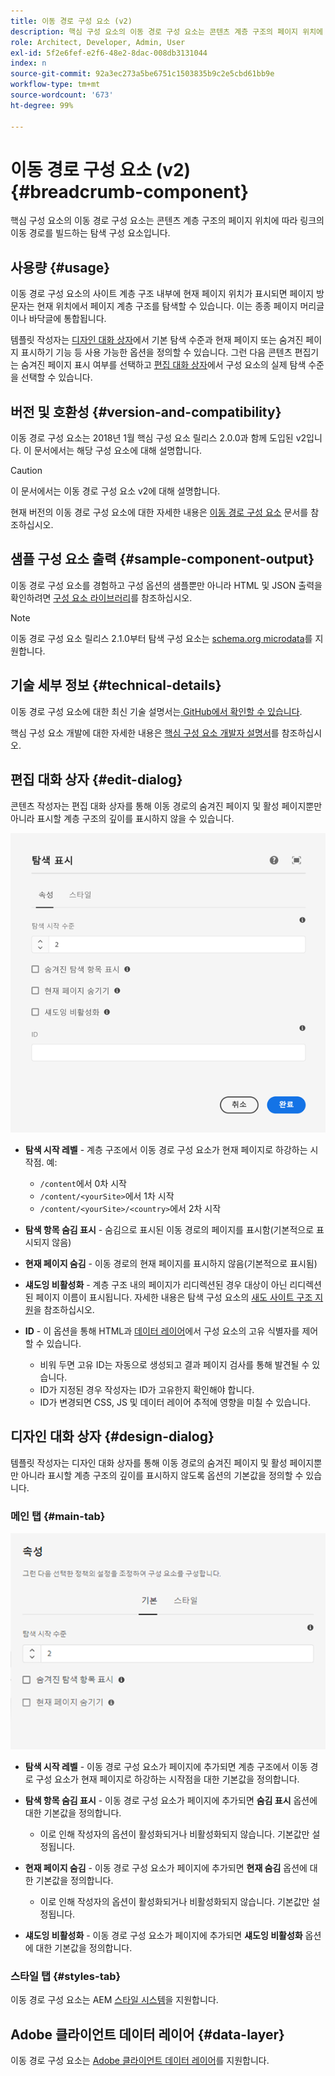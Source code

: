 ```yaml
---
title: 이동 경로 구성 요소 (v2)
description: 핵심 구성 요소의 이동 경로 구성 요소는 콘텐츠 계층 구조의 페이지 위치에 따라 링크의 이동 경로를 빌드하는 탐색 구성 요소입니다.
role: Architect, Developer, Admin, User
exl-id: 5f2e6fef-e2f6-48e2-8dac-008db3131044
index: n
source-git-commit: 92a3ec273a5be6751c1503835b9c2e5cbd61bb9e
workflow-type: tm+mt
source-wordcount: '673'
ht-degree: 99%

---
```



# 이동 경로 구성 요소 (v2) {#breadcrumb-component}

핵심 구성 요소의 이동 경로 구성 요소는 콘텐츠 계층 구조의 페이지 위치에 따라 링크의 이동 경로를 빌드하는 탐색 구성 요소입니다.

## 사용량 {#usage}

이동 경로 구성 요소의 사이트 계층 구조 내부에 현재 페이지 위치가 표시되면 페이지 방문자는 현재 위치에서 페이지 계층 구조를 탐색할 수 있습니다. 이는 종종 페이지 머리글이나 바닥글에 통합됩니다.

템플릿 작성자는 [디자인 대화 상자](#design-dialog)에서 기본 탐색 수준과 현재 페이지 또는 숨겨진 페이지 표시하기 기능 등 사용 가능한 옵션을 정의할 수 있습니다. 그런 다음 콘텐츠 편집기는 숨겨진 페이지 표시 여부를 선택하고 [편집 대화 상자](#edit-dialog)에서 구성 요소의 실제 탐색 수준을 선택할 수 있습니다.

## 버전 및 호환성 {#version-and-compatibility}

이동 경로 구성 요소는 2018년 1월 핵심 구성 요소 릴리스 2.0.0과 함께 도입된 v2입니다. 이 문서에서는 해당 구성 요소에 대해 설명합니다.

>[!CAUTION]
>
>이 문서에서는 이동 경로 구성 요소 v2에 대해 설명합니다.
>
>현재 버전의 이동 경로 구성 요소에 대한 자세한 내용은 [이동 경로 구성 요소](/help/components/breadcrumb.md) 문서를 참조하십시오.

## 샘플 구성 요소 출력 {#sample-component-output}

이동 경로 구성 요소를 경험하고 구성 옵션의 샘플뿐만 아니라 HTML 및 JSON 출력을 확인하려면 [구성 요소 라이브러리](https://adobe.com/go/aem_cmp_library_breadcrumb_kr)를 참조하십시오.

>[!NOTE]
>
>이동 경로 구성 요소 릴리스 2.1.0부터 탐색 구성 요소는 [schema.org microdata](https://schema.org/BreadcrumbList)를 지원합니다.

## 기술 세부 정보 {#technical-details}

이동 경로 구성 요소에 대한 최신 기술 설명서는[ GitHub에서 확인할 수 있습니다](https://adobe.com/go/aem_cmp_tech_breadcrumb_v2_kr).

핵심 구성 요소 개발에 대한 자세한 내용은 [핵심 구성 요소 개발자 설명서](/help/developing/overview.md)를 참조하십시오.

## 편집 대화 상자 {#edit-dialog}

콘텐츠 작성자는 편집 대화 상자를 통해 이동 경로의 숨겨진 페이지 및 활성 페이지뿐만 아니라 표시할 계층 구조의 깊이를 표시하지 않을 수 있습니다.

![이동 경로 구성 요소의 편집 대화 상자](/help/assets/breadcrumb-edit.png)

* **탐색 시작 레벨** - 계층 구조에서 이동 경로 구성 요소가 현재 페이지로 하강하는 시작점. 예:

   * `/content`에서 0차 시작
   * `/content/<yourSite>`에서 1차 시작
   * `/content/<yourSite>/<country>`에서 2차 시작

* **탐색 항목 숨김 표시** - 숨김으로 표시된 이동 경로의 페이지를 표시함(기본적으로 표시되지 않음)
* **현재 페이지 숨김** - 이동 경로의 현재 페이지를 표시하지 않음(기본적으로 표시됨)
* **섀도잉 비활성화** - 계층 구조 내의 페이지가 리디렉션된 경우 대상이 아닌 리디렉션된 페이지 이름이 표시됩니다. 자세한 내용은 탐색 구성 요소의 [새도 사이트 구조 지원](../v1/navigation.md#shadow-structure)을 참조하십시오.
* **ID** - 이 옵션을 통해 HTML과 [데이터 레이어](/help/developing/data-layer/overview.md)에서 구성 요소의 고유 식별자를 제어할 수 있습니다.
   * 비워 두면 고유 ID는 자동으로 생성되고 결과 페이지 검사를 통해 발견될 수 있습니다.
   * ID가 지정된 경우 작성자는 ID가 고유한지 확인해야 합니다.
   * ID가 변경되면 CSS, JS 및 데이터 레이어 추적에 영향을 미칠 수 있습니다.

## 디자인 대화 상자 {#design-dialog}

템플릿 작성자는 디자인 대화 상자를 통해 이동 경로의 숨겨진 페이지 및 활성 페이지뿐만 아니라 표시할 계층 구조의 깊이를 표시하지 않도록 옵션의 기본값을 정의할 수 있습니다.

### 메인 탭 {#main-tab}

![](/help/assets/breadcrumb-design.png)

* **탐색 시작 레벨** - 이동 경로 구성 요소가 페이지에 추가되면 계층 구조에서 이동 경로 구성 요소가 현재 페이지로 하강하는 시작점을 대한 기본값을 정의합니다.
* **탐색 항목 숨김 표시** - 이동 경로 구성 요소가 페이지에 추가되면 **숨김 표시** 옵션에 대한 기본값을 정의합니다.

   * 이로 인해 작성자의 옵션이 활성화되거나 비활성화되지 않습니다. 기본값만 설정됩니다.

* **현재 페이지 숨김** - 이동 경로 구성 요소가 페이지에 추가되면 **현재 숨김** 옵션에 대한 기본값을 정의합니다.

   * 이로 인해 작성자의 옵션이 활성화되거나 비활성화되지 않습니다. 기본값만 설정됩니다.

* **섀도잉 비활성화** - 이동 경로 구성 요소가 페이지에 추가되면 **섀도잉 비활성화** 옵션에 대한 기본값을 정의합니다.

### 스타일 탭 {#styles-tab}

이동 경로 구성 요소는 AEM [스타일 시스템](/help/get-started/authoring.md#component-styling)을 지원합니다.

## Adobe 클라이언트 데이터 레이어 {#data-layer}

이동 경로 구성 요소는 [Adobe 클라이언트 데이터 레이어](/help/developing/data-layer/overview.md)를 지원합니다.
